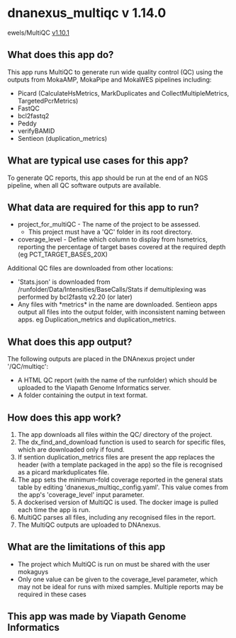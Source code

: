 # dnanexus_multiqc v 1.14.0
ewels/MultiQC [v1.10.1](https://github.com/ewels/MultiQC/)

## What does this app do?
This app runs MultiQC to generate run wide quality control (QC) using the outputs from MokaAMP, MokaPipe and MokaWES pipelines including:
* Picard (CalculateHsMetrics, MarkDuplicates and CollectMultipleMetrics, TargetedPcrMetrics)
* FastQC 
* bcl2fastq2
* Peddy
* verifyBAMID
* Sentieon (duplication_metrics)

## What are typical use cases for this app?
To generate QC reports, this app should be run at the end of an NGS pipeline, when all QC software outputs are available.

## What data are required for this app to run?
* project_for_multiQC - The name of the project to be assessed.
  * This project must have a 'QC' folder in its root directory.
* coverage_level - Define which column to display from hsmetrics, reporting the percentage of target bases covered at the required depth (eg PCT_TARGET_BASES_20X)

Additional QC files are downloaded from other locations:
* 'Stats.json' is downloaded from  /runfolder/Data/Intensities/BaseCalls/Stats if demultiplexing was performed by bcl2fastq v2.20 (or later) 
* Any files with \*metrics\* in the name are downloaded. Sentieon apps output all files into the output folder, with inconsistent naming between apps. eg Duplication_metrics and duplication_metrics. 

## What does this app output?
The following outputs are placed in the DNAnexus project under '/QC/multiqc':
* A HTML QC report (with the name of the runfolder) which should be uploaded to the Viapath Genome Informatics server.
* A folder containing the output in text format.

## How does this app work?
1. The app downloads all files within the QC/ directory of the project. 
2. The dx_find_and_download function is used to search for specific files, which are downloaded only if found.
3. If sention duplication_metrics files are present the app replaces the header (with a template packaged in the app) so the file is recognised as a picard markduplicates file.
4. The app sets the minimum-fold coverage reported in the general stats table by editing 'dnanexus_multiqc_config.yaml'. This value comes from the app's 'coverage_level' input parameter.
5. A dockerised version of MultiQC is used. The docker image is pulled each time the app is run.
6. MultiQC parses all files, including any recognised files in the report.
7. The MultiQC outputs are uploaded to DNAnexus.

## What are the limitations of this app
* The project which MultiQC is run on must be shared with the user mokaguys
* Only one value can be given to the coverage_level parameter, which may not be ideal for runs with mixed samples. Multiple reports may be required in these cases

## This app was made by Viapath Genome Informatics 
